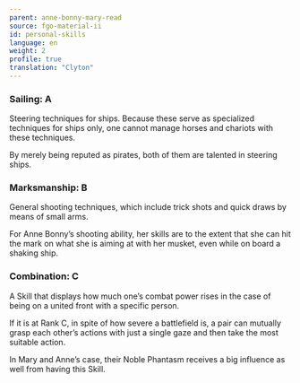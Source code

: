 ```yaml
---
parent: anne-bonny-mary-read
source: fgo-material-ii
id: personal-skills
language: en
weight: 2
profile: true
translation: "Clyton"
---
```


### Sailing: A

Steering techniques for ships. Because these serve as specialized techniques for ships only, one cannot manage horses and chariots with these techniques.

By merely being reputed as pirates, both of them are talented in steering ships.

### Marksmanship: B

General shooting techniques, which include trick shots and quick draws by means of small arms.

For Anne Bonny’s shooting ability, her skills are to the extent that she can hit the mark on what she is aiming at with her musket, even while on board a shaking ship.

### Combination: C

A Skill that displays how much one’s combat power rises in the case of being on a united front with a specific person.

If it is at Rank C, in spite of how severe a battlefield is, a pair can mutually grasp each other’s actions with just a single gaze and then take the most suitable action.

In Mary and Anne’s case, their Noble Phantasm receives a big influence as well from having this Skill.

